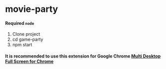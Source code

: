 # movie-party

#### Required `node`

1. Clone project
2. cd game-party 
3. npm start

#### It is recommended to use this extension for Google Chrome [Multi Desktop Full Screen for Chrome](https://github.com/SAP/digitalboardroom-multidesktop-fullscreen-chrome)
